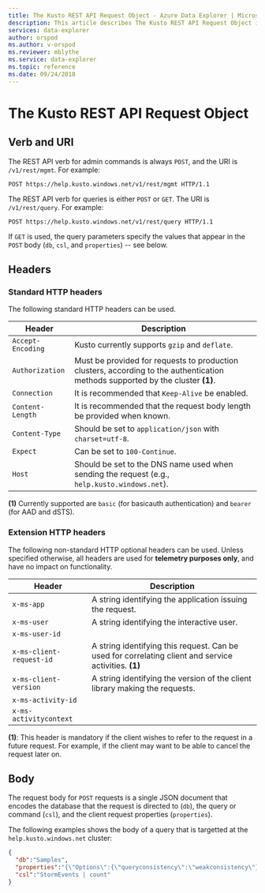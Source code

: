 ```yaml
---
title: The Kusto REST API Request Object - Azure Data Explorer | Microsoft Docs
description: This article describes The Kusto REST API Request Object in Azure Data Explorer.
services: data-explorer
author: orspod
ms.author: v-orspod
ms.reviewer: mblythe
ms.service: data-explorer
ms.topic: reference
ms.date: 09/24/2018
---
```

# The Kusto REST API Request Object

## Verb and URI

The REST API verb for admin commands is always `POST`, and the
URI is `/v1/rest/mgmt`. For example:

```
POST https://help.kusto.windows.net/v1/rest/mgmt HTTP/1.1 
```

The REST API verb for queries is either `POST` or `GET`. The
URI is `/v1/rest/query`. For example:

```
POST https://help.kusto.windows.net/v1/rest/query HTTP/1.1 
```

If `GET` is used, the query parameters specify the values that
appear in the `POST` body (`db`, `csl`, and `properties`) -- see
below.

## Headers

### Standard HTTP headers

The following standard HTTP headers can be used.

|Header           |Description                                                                                                                    |
|-----------------|-------------------------------------------------------------------------------------------------------------------------------|
|`Accept-Encoding`|Kusto currently supports `gzip` and `deflate`.                                                                                 |
|`Authorization`  |Must be provided for requests to production clusters, according to the authentication methods supported by the cluster **(1)**.|
|`Connection`     |It is recommended that `Keep-Alive` be enabled.                                                                                |
|`Content-Length` |It is recommended that the request body length be provided when known.                                                         |
|`Content-Type`   |Should be set to `application/json` with `charset=utf-8`.                                                                      |
|`Expect`         |Can be set to `100-Continue`.                                                                                                  |
|`Host`           |Should be set to the DNS name used when sending the request (e.g., `help.kusto.windows.net`).                                  |

**(1)** Currently supported are `basic` (for basicauth authentication) and `bearer` (for AAD and dSTS).

### Extension HTTP headers

The following non-standard HTTP optional headers can be used. Unless specified otherwise,
all headers are used for **telemetry purposes only**, and have no impact on
functionality.

|Header                  |Description                                                                                           |
|------------------------|------------------------------------------------------------------------------------------------------|
|`x-ms-app`              |A string identifying the application issuing the request.                                             |
|`x-ms-user`             |A string identifying the interactive user.                                                            |
|`x-ms-user-id`          |                                                                                                      |
|`x-ms-client-request-id`|A string identifying this request. Can be used for correlating client and service activities. **(1)** |
|`x-ms-client-version`   |A string identifying the version of the client library making the requests.                           |
|`x-ms-activity-id`      ||
|`x-ms-activitycontext`  ||

**(1)**: This header is mandatory if the client wishes to refer to the request
in a future request. For example, if the client may want to be able to cancel
the request later on.

## Body

The request body for `POST` requests is a single JSON document
that encodes the database that the request is directed to (`db`), the
query or command (`csl`), and the client request properties
(`properties`).


The following examples shows the body of a query that is targetted at the
`help.kusto.windows.net` cluster:

```json
{
  "db":"Samples",
  "properties":"{\"Options\":{\"queryconsistency\":\"weakconsistency\"}}",
  "csl":"StormEvents | count"
}
```
